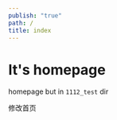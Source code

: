 ```yaml
---
publish: "true"
path: /
title: index
---
```


# It's homepage

homepage but in `1112_test` dir 

修改首页